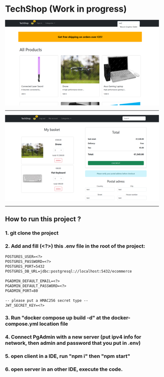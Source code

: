 # TechShop (Work in progress)

<img src="./server/src/main/resources/homepage.png" alt="homepage view">

<hr>

<img src="./server/src/main/resources/basket.png" alt="basket view">

<hr>

## How to run this project ?

### 1. git clone the project

### 2. Add and fill (<?>) this .env file in the root of the project:

```
POSTGRES_USER=<?>
POSTGRES_PASSWORD=<?>
POSTGRES_PORT=5432
POSTGRES_DB_URL=jdbc:postgresql://localhost:5432/ecommerce

PGADMIN_DEFAULT_EMAIL=<?>
PGADMIN_DEFAULT_PASSWORD=<?>
PGADMIN_PORT=80

-- please put a HMAC256 secret type --
JWT_SECRET_KEY=<?> 
```

### 3. Run "docker compose up build -d" at the docker-compose.yml location file

### 4. Connect PgAdmin with a new server (put ipv4 info for network, then admin and password that you put in .env)

### 5. open client in a IDE, run "npm i" then "npm start"

### 6. open server in an other IDE, execute the code.
